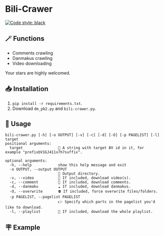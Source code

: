 # Bili-Crawer
[![Code style: black](https://img.shields.io/badge/code%20style-black-000000.svg)](https://github.com/psf/black)

## 🪄 Functions
* Comments crawling
* Danmakus crawling
* Video downloading

Your stars are highly welcomed.

## 📥 Installation
1. `pip install -r requirements.txt`.
2. Download `dm_pb2.py` and `bili-crawer.py`.

## 📖 Usage
```text
bili-crawer.py [-h] [-o OUTPUT] [-v] [-c] [-d] [-O] [-p PAGELIST] [-l] target
positional arguments:
  target                🎯 A string with target BV id in it, for example "prefixbV1GJ411x7h7suffix".

optional arguments:
  -h, --help            show this help message and exit
  -o OUTPUT, --output OUTPUT
                        📂 Output directory.
  -v, --video           🎥 If included, download video(s).
  -c, --comment         💬 If included, download comments.
  -d, --danmaku         ☁️ If included, download danmakus.
  -O, --overwrite       ⛔ If included, force overwrite files/folders.
  -p PAGELIST, --pagelist PAGELIST
                        👉 Specify which parts in the pagelist you'd like to download.
  -l, --playlist        📃 If included, download the whole playlist.
```

## 🪧 Example


